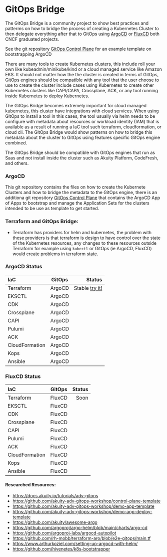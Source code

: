 # GitOps Bridge

The GitOps Bridge is a community project to show best practices and patterms on how to bridge the process of creating a Kubernetes Cluster to then delegate everything after that to GitOps using [ArgoCD](https://www.cncf.io/projects/argo/) or [FluxCD](https://www.cncf.io/projects/flux/) both CNCF graduated projects.

See the git repository [GitOps Control Plane](https://github.com/gitops-bridge-dev/gitops-bridge-argocd-control-plane-template) for an example template on bootstrapping ArgoCD

There are many tools to create Kubernetes clusters, this include roll your own like kubeadmin/minikube/kind or a cloud managed service like Amazon EKS. It should not matter how the the cluster is created in terms of GitOps, GitOps engines should be compatible with any tool that the user choose to use to create the cluster include cases using Kubernetes to create other Kubernetes clusters like CAPI/CAPA, Crossplane, ACK, or any tool running inside Kubernetes to deploy Kubernetes.

The GitOps Bridge becomes extremely important for cloud managed kubernetes, this cluster have integrations with cloud services. When using GitOps to install a tool in this cases, the tool usually via helm needs to be configure with metadata about resources or workload identity (IAM) that is available as a result of running a IaC tool such terraform, cloudformation, or cloud cli. The GitOps Bridge would show patterns on how to bridge this metadata about the cluster to GitOps using features specific GitOps engine combined.

The GitOps Bridge should be compatible with GitOps engines that run as Saas and not install inside the cluster such as Akuity Platform, CodeFresh, and others.

### ArgoCD

This git repository contains the files on how to create the Kubernete Clusters and how to bridge the metadata to the GitOps engine, there is an additiona git repository [GitOps Control Plane](https://github.com/gitops-bridge-dev/gitops-bridge-argocd-control-plane-template) that contains the ArgoCD App of Apps to bootstrap and manage the Application Sets for the clusters intended to be use as template to get started.


### Terraform and GitOps Bridge:
- Terraform has providers for helm and kubernetes, the problem with these providers is that terraform is design to have control over the state
of the Kubernetes resources, any changes to these resources outside Terraform for example using `kubectl` or GitOps (ie ArgoCD, FluxCD) would create problems in terraform state.

### ArgoCD Status
| IaC           | GitOps    | Status |
| :---           |    :----: | ---:     |
| Terraform      | ArgoCD    |  Stable [try it!](argocd/iac/terraform/examples/eks/) |
| EKSCTL         | ArgoCD    |              |
| CDK            | ArgoCD    |              |
| Crossplane     | ArgoCD    |              |
| CAPI           | ArgoCD    |              |
| Pulumi         | ArgoCD    |              |
| ACK            | ArgoCD    |              |
| CloudFormation | ArgoCD    |              |
| Kops           | ArgoCD    |              |
| Ansible        | ArgoCD    |              |

### FluxCD Status
| IaC            | GitOps    | Status |
| :---           |    :----: | ---:     |
| Terraform      | FluxCD    |  Soon |
| EKSCTL         | FluxCD    |              |
| CDK            | FluxCD    |              |
| Crossplane     | FluxCD    |              |
| CAPI           | FluxCD    |              |
| Pulumi         | FluxCD    |              |
| ACK            | FluxCD    |              |
| CloudFormation | FluxCD    |              |
| Kops           | FluxCD    |              |
| Ansible        | FluxCD    |              |

#### Researched Resources:
- https://docs.akuity.io/tutorials/adv-gitops
- https://github.com/akuity-adv-gitops-workshop/control-plane-template
- https://github.com/akuity-adv-gitops-workshop/demo-app-template
- https://github.com/akuity-adv-gitops-workshop/demo-app-deploy-template
- https://github.com/akuity/awesome-argo
- https://github.com/argoproj/argo-helm/blob/main/charts/argo-cd
- https://github.com/argoproj-labs/argocd-autopilot
- https://github.com/rh-mobb/terraform-aro/blob/e2e-gitops/main.tf
- https://www.arthurkoziel.com/setting-up-argocd-with-helm/
- https://github.com/hivenetes/k8s-bootstrapper
